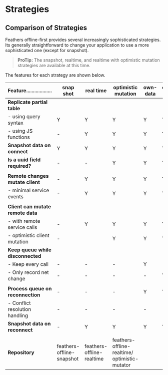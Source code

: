 # Strategies

## Comparison of Strategies

Feathers offline-first provides several increasingly sophisticated strategies.
Its generally straightforward to change your application to use a more sophisticated one (except for snapshot).

> **ProTip:** The snapshot, realtime, and realtime with optimistic mutation strategies are available at this time.

The features for each strategy are shown below.


| Feature...................        | snap shot | real time | optimistic mutation | own-data | own-net | sync-data | sync-net | time-travel |
|-|-|-|-|-|-|-|-|-|
| **Replicate partial table**       |           |           |                     |          |         |           |          |             |
| - using query syntax              | Y         | Y         | Y                   | Y        | Y       | Y         | Y        |             |
| - using JS functions              | -         | Y         | Y                   | Y        | Y       | Y         | Y        |             |
| **Snapshot data on connect**      | Y         | Y         | Y                   | Y        | Y       | Y         | Y        |             |
| **Is a uuid field required?**     | -         | -         | Y                   | Y        | Y       | Y         | Y        |             |
|                                   |           |           |                     |          |         |           |          |             |
| **Remote changes mutate client**  | -         | Y         | Y                   | Y        | Y       | Y         | Y        |             |
| - minimal service events          | -         | Y         | Y                   | Y        | Y       | Y         | Y        |             |
|                                   |           |           |                     |          |         |           |          |             |
| **Client can mutate remote data** |           |           |                     |          |         |           |          |             |
| - with remote service calls       | -         | Y         | Y                   | Y        | Y       | Y         | Y        |             |
| - optimistic client mutation      | -         |           | Y                   | Y        | Y       | Y         | Y        |             |
| **Keep queue while disconnected** |           |           |                     |          |         |           |          |             |
| - Keep every call                 | -         | -         | -                   | Y        | -       | Y         | -        |             |
| - Only record net change          | -         | -         | -                   | -        | Y       | -         | Y        |             |
|                                   |           |           |                     |          |         |           |          |             |
| **Process queue on reconnection** | -         | -         | -                   | Y        | Y       | Y         | Y        |             |
| - Conflict resolution handling    | -         | -         | -                   | -        | -       | Y         | Y        |             |
| **Snapshot data on reconnect**    | -         | Y         | Y                   | Y        | Y       | Y         | Y        |             |
|                                   |           |           |                     |          |         |           |          |             |
| **Repository**                    | feathers-offline-snapshot | feathers-offline-realtime | feathers-offline-realtime/ optimistic-mutator |          |         |           |          |             |

